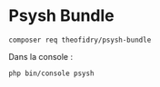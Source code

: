 # Psysh Bundle

    composer req theofidry/psysh-bundle

Dans la console :

    php bin/console psysh
